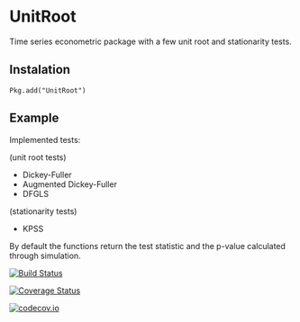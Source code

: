 # UnitRoot

Time series econometric package with a few unit root and stationarity tests.

## Instalation

`Pkg.add("UnitRoot")`

## Example

Implemented tests:

(unit root tests)
- Dickey-Fuller
- Augmented Dickey-Fuller
- DFGLS

(stationarity tests)
- KPSS

By default the functions return the test statistic and the p-value calculated through simulation.



[![Build Status](https://travis-ci.org/p-chaim/UnitRoot.jl.svg?branch=master)](https://travis-ci.org/p-chaim/UnitRoot.jl)

[![Coverage Status](https://coveralls.io/repos/p-chaim/UnitRoot.jl/badge.svg?branch=master&service=github)](https://coveralls.io/github/p-chaim/UnitRoot.jl?branch=master)

[![codecov.io](http://codecov.io/github/p-chaim/UnitRoot.jl/coverage.svg?branch=master)](http://codecov.io/github/p-chaim/UnitRoot.jl?branch=master)
